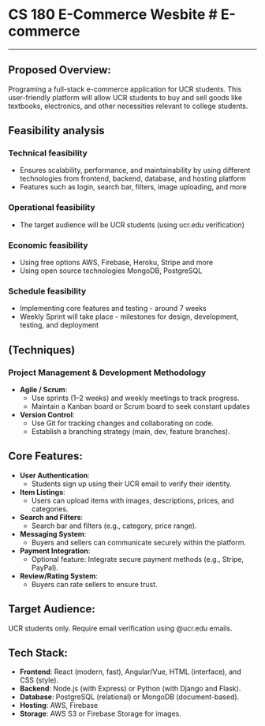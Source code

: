 # CS 180 E-Commerce Wesbite # E-commerce

---

## Proposed Overview:
Programing a full-stack e-commerce application for UCR students. This user-friendly platform will allow UCR students to buy and sell goods like textbooks, electronics, and other necessities relevant to college students.

## Feasibility analysis

### Technical feasibility
- Ensures scalability, performance, and maintainability by using different technologies from frontend, backend, database, and hosting platform
- Features such as login, search bar, filters, image uploading, and more

### Operational feasibility
- The target audience will be UCR students (using ucr.edu verification)

### Economic feasibility
- Using free options AWS, Firebase, Heroku, Stripe and more
- Using open source technologies MongoDB, PostgreSQL

### Schedule feasibility
- Implementing core features and testing - around 7 weeks
- Weekly Sprint will take place - milestones for design, development, testing, and deployment

## (Techniques)
### Project Management & Development Methodology
- **Agile / Scrum**:
  - Use sprints (1–2 weeks) and weekly meetings to track progress.
  - Maintain a Kanban board or Scrum board to seek constant updates
- **Version Control**:
  - Use Git for tracking changes and collaborating on code.
  - Establish a branching strategy (main, dev, feature branches).

## Core Features:
- **User Authentication**:
  - Students sign up using their UCR email to verify their identity.
- **Item Listings**:
  - Users can upload items with images, descriptions, prices, and categories.
- **Search and Filters**:
  - Search bar and filters (e.g., category, price range).
- **Messaging System**:
  - Buyers and sellers can communicate securely within the platform.
- **Payment Integration**:
  - Optional feature: Integrate secure payment methods (e.g., Stripe, PayPal).
- **Review/Rating System**:
  - Buyers can rate sellers to ensure trust.

## Target Audience:
UCR students only. Require email verification using @ucr.edu emails.

## Tech Stack:
- **Frontend**: React (modern, fast), Angular/Vue, HTML (interface), and CSS (style).
- **Backend**: Node.js (with Express) or Python (with Django and Flask).
- **Database**: PostgreSQL (relational) or MongoDB (document-based).
- **Hosting**: AWS, Firebase
- **Storage**: AWS S3 or Firebase Storage for images.

